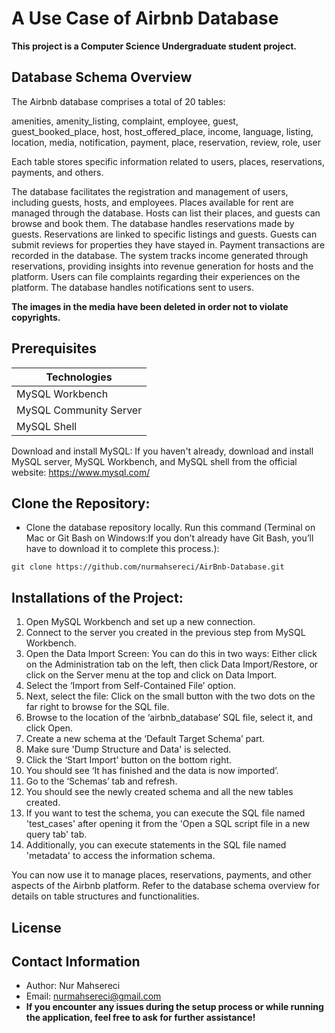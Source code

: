 # A Use Case of Airbnb Database 

**This project is a Computer Science Undergraduate student project.**

## Database Schema Overview

The Airbnb database comprises a total of 20 tables:

amenities, amenity_listing, complaint, employee, guest, guest_booked_place, host, host_offered_place, income, language, listing, location, media, notification, payment, place, reservation, review, role, user

Each table stores specific information related to users, places, reservations, payments, and others.

The database facilitates the registration and management of users, including guests, hosts, and employees. Places available for rent are managed through the database. Hosts can list their places, and guests can browse and book them. The database handles reservations made by guests. Reservations are linked to specific listings and guests. Guests can submit reviews for properties they have stayed in. Payment transactions are recorded in the database. The system tracks income generated through reservations, providing insights into revenue generation for hosts and the platform. Users can file complaints regarding their experiences on the platform. The database handles notifications sent to users.

**The images in the media have been deleted in order not to violate copyrights.**

## Prerequisites

| Technologies                |
|-----------------------------|
| MySQL Workbench             |
| MySQL Community Server      |
| MySQL Shell                 |


Download and install MySQL: If you haven't already, download and install MySQL server, MySQL Workbench, and MySQL shell from the official website: https://www.mysql.com/

## Clone the Repository:
- Clone the database repository locally. Run this command (Terminal on Mac or Git Bash on Windows:If you don’t already have Git Bash, you’ll have to download it to complete this process.):

```
git clone https://github.com/nurmahsereci/AirBnb-Database.git
```

## Installations of the Project:

1. Open MySQL Workbench and set up a new connection.
2. Connect to the server you created in the previous step from MySQL Workbench.
3. Open the Data Import Screen: You can do this in two ways: Either click on the Administration tab on the left, then click Data Import/Restore, or click on the Server menu at the top and click on Data Import.
4. Select the ‘Import from Self-Contained File’ option.
5. Next, select the file: Click on the small button with the two dots on the far right to browse for the SQL file.
6. Browse to the location of the ‘airbnb_database’ SQL file, select it, and click Open.
7. Create a new schema at the ‘Default Target Schema’ part.
8. Make sure 'Dump Structure and Data' is selected.
9. Click the ‘Start Import’ button on the bottom right.
10. You should see ‘It has finished and the data is now imported’.
11. Go to the ‘Schemas’ tab and refresh.
12. You should see the newly created schema and all the new tables created.
13. If you want to test the schema, you can execute the SQL file named 'test_cases' after opening it from the 'Open a SQL script file in a new query tab' tab.
14. Additionally, you can execute statements in the SQL file named 'metadata' to access the information schema.

You can now use it to manage places, reservations, payments, and other aspects of the Airbnb platform. Refer to the database schema overview for details on table structures and functionalities.

## License


## Contact Information 
- Author: Nur Mahsereci
- Email: nurmahsereci@gmail.com
- **If you encounter any issues during the setup process or while running the application, feel free to ask for further assistance!**
